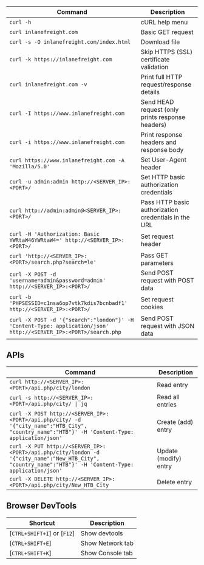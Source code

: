|**Command**|**Description**|
|---|---|
|`curl -h`|cURL help menu|
|`curl inlanefreight.com`|Basic GET request|
|`curl -s -O inlanefreight.com/index.html`|Download file|
|`curl -k https://inlanefreight.com`|Skip HTTPS (SSL) certificate validation|
|`curl inlanefreight.com -v`|Print full HTTP request/response details|
|`curl -I https://www.inlanefreight.com`|Send HEAD request (only prints response headers)|
|`curl -i https://www.inlanefreight.com`|Print response headers and response body|
|`curl https://www.inlanefreight.com -A 'Mozilla/5.0'`|Set User-Agent header|
|`curl -u admin:admin http://<SERVER_IP>:<PORT>/`|Set HTTP basic authorization credentials|
|`curl http://admin:admin@<SERVER_IP>:<PORT>/`|Pass HTTP basic authorization credentials in the URL|
|`curl -H 'Authorization: Basic YWRtaW46YWRtaW4=' http://<SERVER_IP>:<PORT>/`|Set request header|
|`curl 'http://<SERVER_IP>:<PORT>/search.php?search=le'`|Pass GET parameters|
|`curl -X POST -d 'username=admin&password=admin' http://<SERVER_IP>:<PORT>/`|Send POST request with POST data|
|`curl -b 'PHPSESSID=c1nsa6op7vtk7kdis7bcnbadf1' http://<SERVER_IP>:<PORT>/`|Set request cookies|
|`curl -X POST -d '{"search":"london"}' -H 'Content-Type: application/json' http://<SERVER_IP>:<PORT>/search.php`|Send POST request with JSON data|

## APIs

|**Command**|**Description**|
|---|---|
|`curl http://<SERVER_IP>:<PORT>/api.php/city/london`|Read entry|
|`curl -s http://<SERVER_IP>:<PORT>/api.php/city/ \| jq`|Read all entries|
|`curl -X POST http://<SERVER_IP>:<PORT>/api.php/city/ -d '{"city_name":"HTB_City", "country_name":"HTB"}' -H 'Content-Type: application/json'`|Create (add) entry|
|`curl -X PUT http://<SERVER_IP>:<PORT>/api.php/city/london -d '{"city_name":"New_HTB_City", "country_name":"HTB"}' -H 'Content-Type: application/json'`|Update (modify) entry|
|`curl -X DELETE http://<SERVER_IP>:<PORT>/api.php/city/New_HTB_City`|Delete entry|

## Browser DevTools

|**Shortcut**|**Description**|
|---|---|
|[`CTRL+SHIFT+I`] or [`F12`]|Show devtools|
|[`CTRL+SHIFT+E`]|Show Network tab|
|[`CTRL+SHIFT+K`]|Show Console tab|
